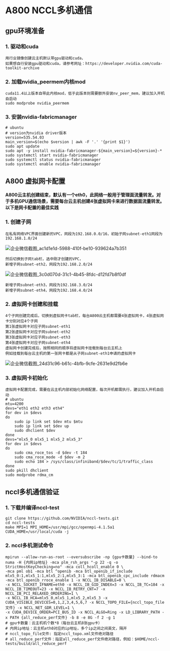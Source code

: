 # A800 NCCL多机通信
## gpu环境准备
### 1. 驱动和cuda
```
用行业镜像创建云主机默认带gpu驱动和cuda，
如果想自行安装gpu驱动和cuda，请参考网址：https://developer.nvidia.com/cuda-toolkit-archive
```
  
### 2. 加载nvidia_peermem内核mod
```
cuda11.4以上版本自带此内核mod，低于此版本则需要额外安装nv_peer_mem，建议加入开机自启动
sudo modprobe nvidia_peermem
```

### 3. 安装nvidia-fabricmanager
```
# ubuntu
# version为nvidia driver版本
version=535.54.03
main_version=$(echo $version | awk -F '.' '{print $1}')
sudo apt update
sudo apt -y install nvidia-fabricmanager-${main_version}=${version}-*
sudo systemctl start nvidia-fabricmanager
sudo systemctl status nvidia-fabricmanager
sudo systemctl enable nvidia-fabricmanager
```


## A800 虚拟网卡配置
#### A800云主机创建结束，默认有一个eth0，此网络一般用于管理面流量转发。对于多机GPU通信场景，需要每台云主机创建4张虚拟网卡来进行数据面流量转发。以下是网卡配置的最佳实践
### 1. 创建子网
```
在私有网络VPC界面创建新的VPC，网段为192.168.0.0/16，初始子网subnet-eth1网段为192.168.1.0/24
```
![企业微信截图_ac1d1e1d-5988-410f-be10-939624a7b351](https://github.com/user-attachments/assets/b86ebc98-a450-479b-86a1-0d64517ef98f)
```
然后切换到子网tab栏，选中刚才创建的VPC，
新增子网subnet-eth2，网段为192.168.2.0/24
```
![企业微信截图_3c0d070d-31c1-4b45-8fdc-d12fd7b8f0df](https://github.com/user-attachments/assets/33ec970b-c1e4-4a5f-8243-10519dcf5137)
```
新增子网subnet-eth3，网段为192.168.3.0/24
新增子网subnet-eth4，网段为192.168.4.0/24
```

### 2. 虚拟网卡创建和挂载
```
4个子网创建完成后，切换到虚拟网卡tab栏，每台A800云主机都需要4张虚拟网卡，4张虚拟网卡分别对应4个子网
第1张虚拟网卡对应子网subnet-eth1
第2张虚拟网卡对应子网subnet-eth2
第3张虚拟网卡对应子网subnet-eth3
第4张虚拟网卡对应子网subnet-eth4
虚拟网卡创建完成后，按照相同的顺序将虚拟网卡挂载到每台云主机上
例如挂载到每台云主机的第一张网卡都是从子网subnet-eth1申请的虚拟网卡
```
![企业微信截图_24d31c96-b61c-4bfb-9cfe-2631e9d2fb6e](https://github.com/user-attachments/assets/63012661-f8c6-4998-8fc3-62e1f310eb61)

### 3. 虚拟网卡初始化
```
虚拟网卡配置完成，需要在云主机内部初始化网络配置，每次开机都需执行，建议加入开机自启动
# ubuntu
mtu=4200
devs="eth1 eth2 eth3 eth4"
for dev in $devs
do
    sudo ip link set $dev mtu $mtu
    sudo ip link set $dev up 
    sudo dhclient $dev
done
devs="mlx5_0 mlx5_1 mlx5_2 mlx5_3"
for dev in $devs
do
    sudo cma_roce_tos -d $dev -t 184
    sudo cma_roce_mode -d $dev -m 2 
    sudo echo 184 > /sys/class/infiniband/$dev/tc/1/traffic_class
done
sudo pkill dhclient
sudo modprobe rdma_cm
```

## nccl多机通信验证
### 1. 下载并编译nccl-test
```
git clone https://github.com/NVIDIA/nccl-tests.git
cd nccl-tests
make MPI=1 MPI_HOME=/usr/mpi/gcc/openmpi-4.1.5a1 CUDA_HOME=/usr/local/cuda -j
```
### 2. nccl多机测试命令
```
mpirun --allow-run-as-root --oversubscribe -np {gpu卡数量} --bind-to numa -H {内网ip地址} -mca plm_rsh_args "-p 22 -q -o StrictHostKeyChecking=no" -mca coll_hcoll_enable 0 \
-mca pml ob1 -mca btl ^openib -mca btl_openib_if_include mlx5_0:1,mlx5_1:1,mlx5_2:1,mlx5_3:1 -mca btl_openib_cpc_include rdmacm -mca btl_openib_rroce_enable 1 -x NCCL_IB_DISABLE=0 \
-x NCCL_SOCKET_IFNAME=eth0 -x NCCL_IB_GID_INDEX=3 -x NCCL_IB_TC=184 -x NCCL_IB_TIMEOUT=23 -x NCCL_IB_RETRY_CNT=7 -x NCCL_IB_PCI_RELAXED_ORDERING=1 \
-x NCCL_IB_HCA=mlx5_0,mlx5_1,mlx5_2,mlx5_3 -x CUDA_VISIBLE_DEVICES=0,1,2,3,4,5,6,7 -x NCCL_TOPO_FILE={nccl_topo_file文件} -x NCCL_NET_GDR_LEVEL=1 \
-x CUDA_DEVICE_ORDER=PCI_BUS_ID -x NCCL_ALGO=Ring -x LD_LIBRARY_PATH -x PATH {all_reduce_perf文件} -b 8 -e 8G -f 2 -g 1
# gpu卡数量：云主机机个数*8（每台云主机8张gpu卡）
# 内网ip地址：云主机eth0对应的ip地址，多个ip之间之间英文，隔开
# nccl_topo_file文件: 指定nccl_topo.xml文件绝对路径
# all_reduce_perf文件：指定all_reduce_perf文件绝对路径，例如：$HOME/nccl-tests/build/all_reduce_perf
```
